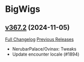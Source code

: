 # BigWigs

## [v367.2](https://github.com/BigWigsMods/BigWigs/tree/v367.2) (2024-11-05)
[Full Changelog](https://github.com/BigWigsMods/BigWigs/compare/v367.1...v367.2) [Previous Releases](https://github.com/BigWigsMods/BigWigs/releases)

- NerubarPalace/Ovinax: Tweaks  
- Update encounter locale (#1894)  
